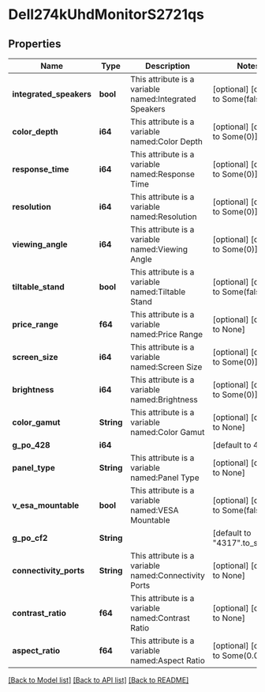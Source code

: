# Dell274kUhdMonitorS2721qs

## Properties
Name | Type | Description | Notes
------------ | ------------- | ------------- | -------------
**integrated_speakers** | **bool** | This attribute is a variable named:Integrated Speakers | [optional] [default to Some(false)]
**color_depth** | **i64** | This attribute is a variable named:Color Depth | [optional] [default to Some(0)]
**response_time** | **i64** | This attribute is a variable named:Response Time | [optional] [default to Some(0)]
**resolution** | **i64** | This attribute is a variable named:Resolution | [optional] [default to Some(0)]
**viewing_angle** | **i64** | This attribute is a variable named:Viewing Angle | [optional] [default to Some(0)]
**tiltable_stand** | **bool** | This attribute is a variable named:Tiltable Stand | [optional] [default to Some(false)]
**price_range** | **f64** | This attribute is a variable named:Price Range | [optional] [default to None]
**screen_size** | **i64** | This attribute is a variable named:Screen Size | [optional] [default to Some(0)]
**brightness** | **i64** | This attribute is a variable named:Brightness | [optional] [default to Some(0)]
**color_gamut** | **String** | This attribute is a variable named:Color Gamut | [optional] [default to None]
**g_po_428** | **i64** |  | [default to 4316]
**panel_type** | **String** | This attribute is a variable named:Panel Type | [optional] [default to None]
**v_esa_mountable** | **bool** | This attribute is a variable named:VESA Mountable | [optional] [default to Some(false)]
**g_po_cf2** | **String** |  | [default to "4317".to_string()]
**connectivity_ports** | **String** | This attribute is a variable named:Connectivity Ports | [optional] [default to None]
**contrast_ratio** | **f64** | This attribute is a variable named:Contrast Ratio | [optional] [default to None]
**aspect_ratio** | **f64** | This attribute is a variable named:Aspect Ratio | [optional] [default to Some(0.0)]

[[Back to Model list]](../README.md#documentation-for-models) [[Back to API list]](../README.md#documentation-for-api-endpoints) [[Back to README]](../README.md)


